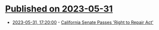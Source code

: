 # [Published on 2023-05-31](index.md)

* [2023-05-31, 17:20:00](https://yro.slashdot.org/story/23/05/31/1717227/california-senate-passes-right-to-repair-act?utm_source=rss1.0mainlinkanon&utm_medium=feed) - [California Senate Passes 'Right to Repair Act'](https://yro.slashdot.org/story/23/05/31/1717227/california-senate-passes-right-to-repair-act?utm_source=rss1.0mainlinkanon&utm_medium=feed)
